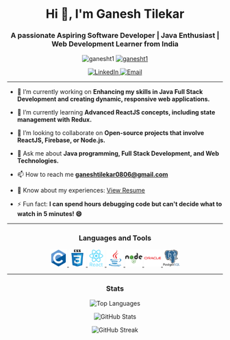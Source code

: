 <h1 align="center">Hi 👋, I'm Ganesh Tilekar</h1>
<h3 align="center">A passionate Aspiring Software Developer | Java Enthusiast | Web Development Learner from India</h3>

<p align="center">
  <img src="https://komarev.com/ghpvc/?username=ganesht1&label=Profile%20views&color=0e75b6&style=flat" alt="ganesht1" />
  <a href="https://github.com/ryo-ma/github-profile-trophy">
    <img src="https://github-profile-trophy.vercel.app/?username=ganesht1&row=1&column=6" alt="ganesht1" />
  </a>
</p>

<p align="center">
  <a href="https://linkedin.com/in/ganesh-tilekar-4b0090185" target="blank">
    <img src="https://raw.githubusercontent.com/rahuldkjain/github-profile-readme-generator/master/src/images/icons/Social/linked-in-alt.svg" alt="LinkedIn" height="30" width="40" />
  </a>
  <a href="mailto:ganeshtilekar0806@gmail.com">
    <img src="https://img.icons8.com/fluency/48/000000/email.png" alt="Email" height="30" width="40" />
  </a>
</p>

---

- 🔭 I’m currently working on **Enhancing my skills in Java Full Stack Development and creating dynamic, responsive web applications.**

- 🌱 I’m currently learning **Advanced ReactJS concepts, including state management with Redux.**

- 👯 I’m looking to collaborate on **Open-source projects that involve ReactJS, Firebase, or Node.js.**

- 💬 Ask me about **Java programming, Full Stack Development, and Web Technologies.**

- 📫 How to reach me **[ganeshtilekar0806@gmail.com](mailto:ganeshtilekar0806@gmail.com)**

- 📄 Know about my experiences: [View Resume](https://github.com/Ganesht1/Ganesht1/blob/main/GaneshTilekar_Resume1.pdf)

- ⚡ Fun fact: **I can spend hours debugging code but can't decide what to watch in 5 minutes! 😄**

---

<h3 align="center">Languages and Tools</h3>
<p align="center">
  <a href="https://www.cprogramming.com/" target="_blank" rel="noreferrer">
    <img src="https://raw.githubusercontent.com/devicons/devicon/master/icons/c/c-original.svg" alt="C" width="40" height="40" />
  </a>
  <a href="https://www.w3schools.com/css/" target="_blank" rel="noreferrer">
    <img src="https://raw.githubusercontent.com/devicons/devicon/master/icons/css3/css3-original-wordmark.svg" alt="CSS3" width="40" height="40" />
  </a>
  <a href="https://reactjs.org/" target="_blank" rel="noreferrer">
    <img src="https://raw.githubusercontent.com/devicons/devicon/master/icons/react/react-original-wordmark.svg" alt="ReactJS" width="40" height="40" />
  </a>
  <a href="https://www.java.com" target="_blank" rel="noreferrer">
    <img src="https://raw.githubusercontent.com/devicons/devicon/master/icons/java/java-original.svg" alt="Java" width="40" height="40" />
  </a>
  <a href="https://nodejs.org" target="_blank" rel="noreferrer">
    <img src="https://raw.githubusercontent.com/devicons/devicon/master/icons/nodejs/nodejs-original-wordmark.svg" alt="Node.js" width="40" height="40" />
  </a>
  <a href="https://www.oracle.com/" target="_blank" rel="noreferrer">
    <img src="https://raw.githubusercontent.com/devicons/devicon/master/icons/oracle/oracle-original.svg" alt="Oracle" width="40" height="40" />
  </a>
  <a href="https://www.postgresql.org" target="_blank" rel="noreferrer">
    <img src="https://raw.githubusercontent.com/devicons/devicon/master/icons/postgresql/postgresql-original-wordmark.svg" alt="PostgreSQL" width="40" height="40" />
  </a>
</p>

---

<h3 align="center">Stats</h3>
<p align="center">
  <img src="https://github-readme-stats.vercel.app/api/top-langs?username=ganesht1&show_icons=true&locale=en&layout=compact" alt="Top Languages" />
</p>

<p align="center">
  <img src="https://github-readme-stats.vercel.app/api?username=ganesht1&show_icons=true&locale=en" alt="GitHub Stats" />
</p>

<p align="center">
  <img src="https://github-readme-streak-stats.herokuapp.com/?user=ganesht1&" alt="GitHub Streak" />
</p>
